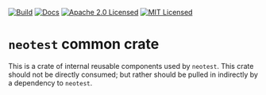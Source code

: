 [![Build][build-badge]][build-link]
[![Docs][docs-badge]][docs-link]
[![Apache 2.0 Licensed][license-apache-badge]][license-apache-link]
[![MIT Licensed][license-mit-badge]][license-mit-link]

# `neotest` common crate

This is a crate of internal reusable components used by `neotest`. This crate
should not be directly consumed; but rather should be pulled in indirectly by
a dependency to `neotest`.

[docs-badge]: https://github.com/bitwizeshift/neotest/actions/workflows/deploy-gh-pages.yaml/badge.svg
[docs-link]: https://bitwizeshift.github.io/neotest/neotest_common
[build-badge]: https://github.com/bitwizeshift/neotest/actions/workflows/build.yaml/badge.svg
[build-link]: https://github.com/bitwizeshift/neotest/actions/workflows/build.yaml
[license-apache-badge]: https://img.shields.io/badge/license-Apache2.0-blue.svg
[license-apache-link]: http://www.apache.org/licenses/LICENSE-2.0
[license-mit-badge]: https://img.shields.io/badge/license-MIT-blue.svg
[license-mit-link]: http://opensource.org/licenses/MIT